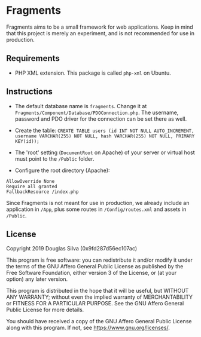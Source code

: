 # Fragments
Fragments aims to be a small framework for web applications. Keep in mind that this project is merely an experiment, and is not recommended for use in production.

## Requirements
- PHP XML extension. This package is called `php-xml` on Ubuntu.

## Instructions
- The default database name is `fragments`. Change it at `Fragments/Component/Database/PDOConnection.php`. The username, password and PDO driver for the connection can be set there as well.

- Create the table: `CREATE TABLE users (id INT NOT NULL AUTO_INCREMENT, username VARCHAR(255) NOT NULL, hash VARCHAR(255) NOT NULL, PRIMARY KEY(id));`

- The 'root' setting (`DocumentRoot` on Apache) of your server or virtual host must point to the `/Public` folder.

- Configure the root directory (Apache):
```
AllowOverride None
Require all granted
FallbackResource /index.php
```

Since Fragments is not meant for use in production, we already include an application in `/App`, plus some routes in `/Config/routes.xml` and assets in `/Public`.

## License
Copyright 2019 Douglas Silva (0x9fd287d56ec107ac)

This program is free software: you can redistribute it and/or modify
it under the terms of the GNU Affero General Public License as published by
the Free Software Foundation, either version 3 of the License, or
(at your option) any later version.

This program is distributed in the hope that it will be useful,
but WITHOUT ANY WARRANTY; without even the implied warranty of
MERCHANTABILITY or FITNESS FOR A PARTICULAR PURPOSE.  See the
GNU Affero General Public License for more details.

You should have received a copy of the GNU Affero General Public License
along with this program.  If not, see <https://www.gnu.org/licenses/>.
